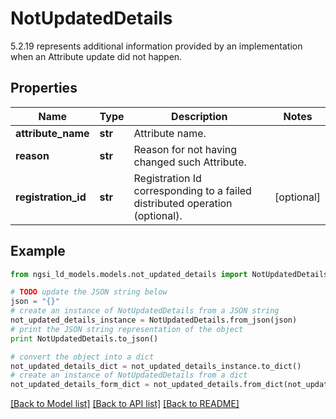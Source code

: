 # NotUpdatedDetails

5.2.19 represents additional information provided by an implementation when an Attribute update did not happen. 

## Properties
Name | Type | Description | Notes
------------ | ------------- | ------------- | -------------
**attribute_name** | **str** | Attribute name.  | 
**reason** | **str** | Reason for not having changed such Attribute.  | 
**registration_id** | **str** | Registration Id corresponding to a failed distributed operation (optional).  | [optional] 

## Example

```python
from ngsi_ld_models.models.not_updated_details import NotUpdatedDetails

# TODO update the JSON string below
json = "{}"
# create an instance of NotUpdatedDetails from a JSON string
not_updated_details_instance = NotUpdatedDetails.from_json(json)
# print the JSON string representation of the object
print NotUpdatedDetails.to_json()

# convert the object into a dict
not_updated_details_dict = not_updated_details_instance.to_dict()
# create an instance of NotUpdatedDetails from a dict
not_updated_details_form_dict = not_updated_details.from_dict(not_updated_details_dict)
```
[[Back to Model list]](../README.md#documentation-for-models) [[Back to API list]](../README.md#documentation-for-api-endpoints) [[Back to README]](../README.md)


